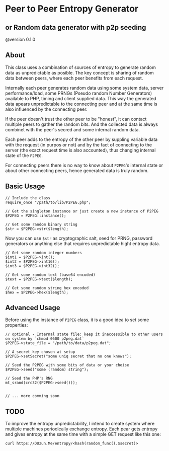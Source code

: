 
# Peer to Peer Entropy Generator
## or Random data generator with p2p seeding
@version 0.1.0

## About

This class uses a combination of sources of entropy to generate random data as unpredictable as posible. 
The key concept is sharing of random data between peers, where each peer benefits from each request.

Internally each peer generates random data using some system data, server performance/load, some PRNGs (Pseudo random Number Generators) available to PHP, timing and client supplied data. This way the generated data apears unpredictable to the connecting peer and at the same time is also influenced by the connecting peer.

If the peer doesn't trust the other peer to be "honest", it can contact multiple peers to gather the random bits. And the collected data is always combinet with the peer's secred and some internat random data.

Each peer adds to the entropy of the other peer by suppling variable data with the request (in purpos or not) and by the fact of connecting to the server (the exact request time is also accounted), thus changing internal state of the `P2PEG`.

For connecting peers there is no way to know about `P2PEG`'s internal state or about other connecting peers, hence generated data is truly random.


## Basic Usage

    // Include the class
    require_once "/path/to/lib/P2PEG.php";
    
    // Get the singleton instance or just create a new instance of P2PEG
    $P2PEG = P2PEG::instance();
    
    // Get some random binary string
    $str = $P2PEG->str($length);

Now you can use `$str` as cryptographic salt, seed for PRNG, password generators or anything else that requires unpredictable hight entropy data.
    
    // Get some random integer numbers
    $int1 = $P2PEG->int();
    $int2 = $P2PEG->int16();
    $int3 = $P2PEG->int32();
    
    // Get some random text (base64 encoded)
    $text = $P2PEG->text($length);
    
    // Get some random string hex encoded
    $hex = $P2PEG->hex($length);


## Advanced Usage

Before using the instance of `P2PEG` class, it is a good idea to set some properties:

    // optional - Internal state file: keep it inaccessible to other users on system by `chmod 0600 p2peg.dat`
    $P2PEG->state_file = "/path/to/data/p2peg.dat";
    
    // A secret key chosen at setup
    $P2PEG->setSecret("some uniq secret that no one knows");

    // Seed the P2PEG with some bits of data or your choise
    $P2PEG->seed("some (random) string");
    
    // Seed the PHP's RNG
    mt_srand(crc32($P2PEG->seed()));
    

    // ... more comming soon
    

## TODO

To improve the entropy unpredictability, I intend to create system where multiple machines periodically exchange entropy. 
Each pear gets entropy and gives entropy at the same time with a simple GET request like this one:

    curl https://DUzun.Me/entropy/<hash(random_func().$secret)>


